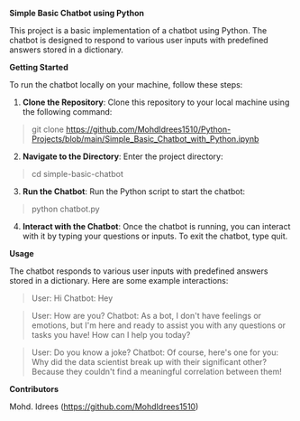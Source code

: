 **Simple Basic Chatbot using Python** 

This project is a basic implementation of a chatbot using Python. The chatbot is designed to respond to various user inputs with predefined answers stored in a dictionary.

**Getting Started**

To run the chatbot locally on your machine, follow these steps:

1. **Clone the Repository**: Clone this repository to your local machine using the following command:

> git clone https://github.com/MohdIdrees1510/Python-Projects/blob/main/Simple_Basic_Chatbot_with_Python.ipynb

2. **Navigate to the Directory**: Enter the project directory:

> cd simple-basic-chatbot

3. **Run the Chatbot**: Run the Python script to start the chatbot:

> python chatbot.py

4. **Interact with the Chatbot**: Once the chatbot is running, you can interact with it by typing your questions or inputs. To exit the chatbot, type quit.

**Usage**

The chatbot responds to various user inputs with predefined answers stored in a dictionary. Here are some example interactions:

> User: Hi
> Chatbot: Hey

> User: How are you?
> Chatbot: As a bot, I don't have feelings or emotions, but I'm here and ready to assist you with any questions or tasks you have! How can I help you today?

> User: Do you know a joke?
> Chatbot: Of course, here's one for you: Why did the data scientist break up with their significant other? Because they couldn't find a meaningful correlation between them!

**Contributors**

Mohd. Idrees (https://github.com/MohdIdrees1510)
